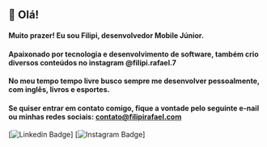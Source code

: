 ## 👋 Olá!

#### Muito prazer! Eu sou Filipi, desenvolvedor Mobile Júnior.
#### Apaixonado por tecnologia e desenvolvimento de software, também crio diversos conteúdos no instagram @filipi.rafael.7
#### No meu tempo tempo livre busco sempre me desenvolver pessoalmente, com inglês, livros e esportes.
#### Se quiser entrar em contato comigo, fique a vontade pelo seguinte e-nail ou minhas redes sociais: contato@filipirafael.com
[![Linkedin Badge](https://www.linkedin.com/in/filipi-rafael-developer/)]
[![Instagram Badge](https://www.instagram.com/filipi.rafael.7/)]
